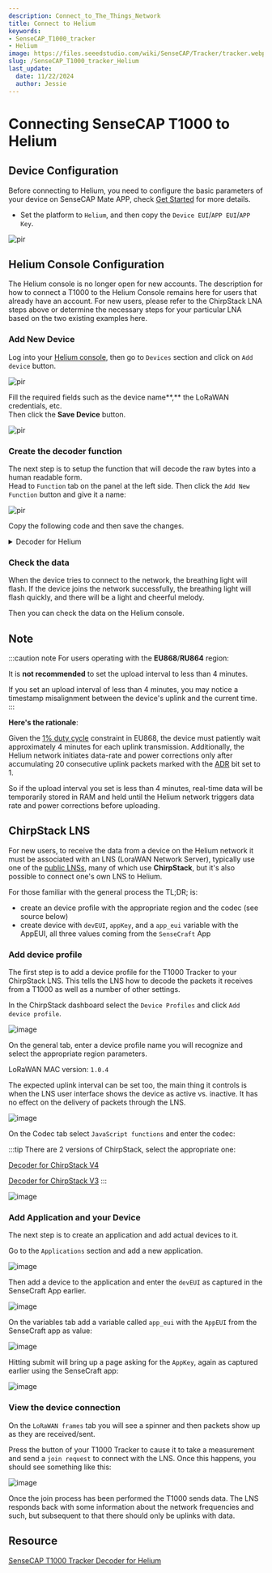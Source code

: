 ```yaml
---
description: Connect_to_The_Things_Network
title: Connect to Helium
keywords:
- SenseCAP_T1000_tracker
- Helium
image: https://files.seeedstudio.com/wiki/SenseCAP/Tracker/tracker.webp
slug: /SenseCAP_T1000_tracker_Helium
last_update:
  date: 11/22/2024
  author: Jessie
---
```


# Connecting SenseCAP T1000 to Helium

## Device Configuration

Before connecting to Helium, you need to configure the basic parameters of your device on SenseCAP Mate APP, check [Get Started](https://wiki.seeedstudio.com/Get_Started_with_SenseCAP_T1000_tracker) for more details.

* Set the platform to `Helium`, and then copy the `Device EUI`/`APP EUI`/`APP Key`.

<p style={{textAlign: 'center'}}><img src="https://files.seeedstudio.com/wiki/SenseCAP/Tracker/heliumdevice.png" alt="pir" width={300} height="auto" /></p>

## Helium Console Configuration

The Helium console is no longer open for new accounts. The description for how to connect a T1000 to the Helium Console
remains here for users that already have an account. For new users, please refer to the ChirpStack LNA steps above or determine
the necessary steps for your particular LNA based on the two existing examples here.

### Add New Device

Log into your [Helium console](https://console.helium.com), then go to `Devices` section and click on `Add device` button.


<p style={{textAlign: 'center'}}><img src="https://files.seeedstudio.com/wiki/SenseCAP/Tracker/add-new-helium.png" alt="pir" width={800} height="auto" /></p>

Fill the required fields such as the device name**,** the LoRaWAN credentials, etc. <br/>
Then click the **Save Device** button.

<p style={{textAlign: 'center'}}><img src="https://files.seeedstudio.com/wiki/SenseCAP/Tracker/add-new-helium2.png" alt="pir" width={800} height="auto" /></p>

### Create the decoder function

The next step is to setup the function that will decode the raw bytes into a human readable form. <br/>
Head to `Function` tab on the panel at the left side. Then click the `Add New Function` button and give it a name:

<p style={{textAlign: 'center'}}><img src="https://downloads.intercomcdn.com/i/o/788631256/c066827c0eaebdc9dbf629d3/Group+3%282%29.png" alt="pir" width={800} height="auto" /></p>

Copy the following code and then save the changes.


<details>

<summary>Decoder for Helium</summary>

```cpp
function Decoder (bytes, port) {
    const bytesString = bytes2HexString(bytes)
    const originMessage = bytesString.toLocaleUpperCase()
    const fport = parseInt(port)
    const decoded = {
        valid: true,
        err: 0,
        payload: bytesString,
        messages: []
    }

    if (fport === 199 || fport === 192) {
        decoded.messages.push({fport: fport, payload: bytesString})
        return { data: decoded }
    }
    if (fport !== 5) {
        decoded.valid = false
        return { data: decoded }
    }

    let measurement = messageAnalyzed(originMessage)
    if (measurement.length === 0) {
        decoded.valid = false
        return { data: decoded }
    }

    for (let message of measurement) {
        if (message.length === 0) {
            continue
        }
        let elements = []
        for (let element of message) {
            if (element.errorCode) {
                decoded.err = element.errorCode
                decoded.errMessage = element.error
            } else {
                elements.push(element)
            }
        }
        if (elements.length > 0) {
            decoded.messages.push(elements)
        }
    }
    // decoded.messages = measurement
    return { data: decoded }
}

function messageAnalyzed (messageValue) {
    try {
        let frames = unpack(messageValue)
        let measurementResultArray = []
        for (let i = 0; i < frames.length; i++) {
            let item = frames[i]
            let dataId = item.dataId
            let dataValue = item.dataValue
            let measurementArray = deserialize(dataId, dataValue)
            measurementResultArray.push(measurementArray)
        }
        return measurementResultArray
    } catch (e) {
        return e.toString()
    }
}

function unpack (messageValue) {
    let frameArray = []

    for (let i = 0; i < messageValue.length; i++) {
        let remainMessage = messageValue
        let dataId = remainMessage.substring(0, 2).toUpperCase()
        let dataValue
        let dataObj = {}
        let packageLen
        switch (dataId) {
            case '01':
                packageLen = 94
                if (remainMessage.length < packageLen) {
                    return frameArray
                }
                dataValue = remainMessage.substring(2, packageLen)
                messageValue = remainMessage.substring(packageLen)
                dataObj = {
                    'dataId': dataId, 'dataValue': dataValue
                }
                break
            case '02':
                packageLen = 32
                if (remainMessage.length < packageLen) {
                    return frameArray
                }
                dataValue = remainMessage.substring(2, packageLen)
                messageValue = remainMessage.substring(packageLen)
                dataObj = {
                    'dataId': dataId, 'dataValue': dataValue
                }
                break
            case '03':
                packageLen = 64
                if (remainMessage.length < packageLen) {
                    return frameArray
                }
                dataValue = remainMessage.substring(2, packageLen)
                messageValue = remainMessage.substring(packageLen)
                dataObj = {
                    'dataId': dataId, 'dataValue': dataValue
                }
                break
            case '04':
                packageLen = 20
                if (remainMessage.length < packageLen) {
                    return frameArray
                }
                dataValue = remainMessage.substring(2, packageLen)
                messageValue = remainMessage.substring(packageLen)
                dataObj = {
                    'dataId': dataId, 'dataValue': dataValue
                }
                break
            case '05':
                packageLen = 10
                if (remainMessage.length < packageLen) {
                    return frameArray
                }
                dataValue = remainMessage.substring(2, packageLen)
                messageValue = remainMessage.substring(packageLen)
                dataObj = {
                    'dataId': dataId, 'dataValue': dataValue
                }
                break
            case '06':
                packageLen = 44
                if (remainMessage.length < packageLen) {
                    return frameArray
                }
                dataValue = remainMessage.substring(2, packageLen)
                messageValue = remainMessage.substring(packageLen)
                dataObj = {
                    'dataId': dataId, 'dataValue': dataValue
                }
                break
            case '07':
                packageLen = 84
                if (remainMessage.length < packageLen) {
                    return frameArray
                }
                dataValue = remainMessage.substring(2, packageLen)
                messageValue = remainMessage.substring(packageLen)
                dataObj = {
                    'dataId': dataId, 'dataValue': dataValue
                }
                break
            case '08':
                packageLen = 70
                if (remainMessage.length < packageLen) {
                    return frameArray
                }
                dataValue = remainMessage.substring(2, packageLen)
                messageValue = remainMessage.substring(packageLen)
                dataObj = {
                    'dataId': dataId, 'dataValue': dataValue
                }
                break
            case '09':
                packageLen = 36
                if (remainMessage.length < packageLen) {
                    return frameArray
                }
                dataValue = remainMessage.substring(2, packageLen)
                messageValue = remainMessage.substring(packageLen)
                dataObj = {
                    'dataId': dataId, 'dataValue': dataValue
                }
                break
            case '0A':
                packageLen = 76
                if (remainMessage.length < packageLen) {
                    return frameArray
                }
                dataValue = remainMessage.substring(2, packageLen)
                messageValue = remainMessage.substring(packageLen)
                dataObj = {
                    'dataId': dataId, 'dataValue': dataValue
                }
                break
            case '0B':
                packageLen = 62
                if (remainMessage.length < packageLen) {
                    return frameArray
                }
                dataValue = remainMessage.substring(2, packageLen)
                messageValue = remainMessage.substring(packageLen)
                dataObj = {
                    'dataId': dataId, 'dataValue': dataValue
                }
                break
            case '0C':
                packageLen = 2
                if (remainMessage.length < packageLen) {
                    return frameArray
                }
                break
            case '0D':
                packageLen = 10
                if (remainMessage.length < packageLen) {
                    return frameArray
                }
                dataValue = remainMessage.substring(2, packageLen)
                messageValue = remainMessage.substring(packageLen)
                dataObj = {
                    'dataId': dataId, 'dataValue': dataValue
                }
                break
            case '0E':
                packageLen = getInt(remainMessage.substring(8, 10)) * 2 + 10
                if (remainMessage.length < packageLen) {
                    return frameArray
                }
                dataValue = remainMessage.substring(2, 8) + remainMessage.substring(10, packageLen)
                messageValue = remainMessage.substring(packageLen)
                dataObj = {
                    'dataId': dataId, 'dataValue': dataValue
                }
                break
            case '0F':
                packageLen = 34
                if (remainMessage.length < packageLen) {
                    return frameArray
                }
                dataValue = remainMessage.substring(2, packageLen)
                messageValue = remainMessage.substring(packageLen)
                dataObj = {
                    'dataId': dataId, 'dataValue': dataValue
                }
                break
            case '10':
                packageLen = 26
                if (remainMessage.length < packageLen) {
                    return frameArray
                }
                dataValue = remainMessage.substring(2, packageLen)
                messageValue = remainMessage.substring(packageLen)
                dataObj = {
                    'dataId': dataId, 'dataValue': dataValue
                }
                break
            case '11':
                packageLen = 28
                if (remainMessage.length < packageLen) {
                    return frameArray
                }
                dataValue = remainMessage.substring(2, packageLen)
                messageValue = remainMessage.substring(packageLen)
                dataObj = {
                    'dataId': dataId, 'dataValue': dataValue
                }
                break
            default:
                return frameArray
        }
        if (dataValue.length < 2) {
            break
        }
        frameArray.push(dataObj)
    }
    return frameArray
}

function deserialize (dataId, dataValue) {
    let measurementArray = []
    let eventList = []
    let measurement = {}
    let collectTime = 0
    let groupId = 0
    let shardFlag = {}
    let payload = ''
    let result = []
    let dataArr = []
    switch (dataId) {
        case '01':
            measurementArray = getUpShortInfo(dataValue)
            measurementArray.push(...getMotionSetting(dataValue.substring(30, 40)))
            measurementArray.push(...getStaticSetting(dataValue.substring(40, 46)))
            measurementArray.push(...getShockSetting(dataValue.substring(46, 52)))
            measurementArray.push(...getTempSetting(dataValue.substring(52, 72)))
            measurementArray.push(...getLightSetting(dataValue.substring(72, 92)))
            break
        case '02':
            measurementArray = getUpShortInfo(dataValue)
            break
        case '03':
            measurementArray.push(...getMotionSetting(dataValue.substring(0, 10)))
            measurementArray.push(...getStaticSetting(dataValue.substring(10, 16)))
            measurementArray.push(...getShockSetting(dataValue.substring(16, 22)))
            measurementArray.push(...getTempSetting(dataValue.substring(22, 42)))
            measurementArray.push(...getLightSetting(dataValue.substring(42, 62)))
            break
        case '04':
            let interval = 0
            let workMode = getInt(dataValue.substring(0, 2))
            let heartbeatInterval = getMinsByMin(dataValue.substring(4, 8))
            let periodicInterval = getMinsByMin(dataValue.substring(8, 12))
            let eventInterval = getMinsByMin(dataValue.substring(12, 16))
            switch (workMode) {
                case 0:
                    interval = heartbeatInterval
                    break
                case 1:
                    interval = periodicInterval
                    break
                case 2:
                    interval = eventInterval
                    break
            }
            measurementArray = [
                {measurementId: '3940', type: 'Work Mode', measurementValue: workMode},
                {measurementId: '3942', type: 'Heartbeat Interval', measurementValue: heartbeatInterval},
                {measurementId: '3943', type: 'Periodic Interval', measurementValue: periodicInterval},
                {measurementId: '3944', type: 'Event Interval', measurementValue: eventInterval},
                {measurementId: '3941', type: 'SOS Mode', measurementValue: getSOSMode(dataValue.substring(16, 18))},
                {measurementId: '3900', type: 'Uplink Interval', measurementValue: interval}
            ]
            break;
        case '05':
            measurementArray = [
                {measurementId: '3000', type: 'Battery', measurementValue: getBattery(dataValue.substring(0, 2))},
                {measurementId: '3940', type: 'Work Mode', measurementValue: getWorkingMode(dataValue.substring(2, 4))},
                {measurementId: '3965', type: 'Positioning Strategy', measurementValue: getPositioningStrategy(dataValue.substring(4, 6))},
                {measurementId: '3941', type: 'SOS Mode', measurementValue: getSOSMode(dataValue.substring(6, 8))}
            ]
            break
        case '06':
            collectTime = getUTCTimestamp(dataValue.substring(8, 16))
            measurementArray = [
                {measurementId: '4200', timestamp: collectTime, motionId: getMotionId(dataValue.substring(6, 8)), type: 'Event Status', measurementValue: getEventStatus(dataValue.substring(0, 6))},
                {measurementId: '4197', timestamp: collectTime, motionId: getMotionId(dataValue.substring(6, 8)), type: 'Longitude', measurementValue: parseFloat(getSensorValue(dataValue.substring(16, 24), 1000000))},
                {measurementId: '4198', timestamp: collectTime, motionId: getMotionId(dataValue.substring(6, 8)), type: 'Latitude', measurementValue: parseFloat(getSensorValue(dataValue.substring(24, 32), 1000000))},
                {measurementId: '4097', timestamp: collectTime, motionId: getMotionId(dataValue.substring(6, 8)), type: 'Air Temperature', measurementValue: getSensorValue(dataValue.substring(32, 36), 10)},
                {measurementId: '4199', timestamp: collectTime, motionId: getMotionId(dataValue.substring(6, 8)), type: 'Light', measurementValue: getSensorValue(dataValue.substring(36, 40))},
                {measurementId: '3000', timestamp: collectTime, motionId: getMotionId(dataValue.substring(6, 8)), type: 'Battery', measurementValue: getBattery(dataValue.substring(40, 42))}
            ]
            break
        case '07':
            eventList = getEventStatus(dataValue.substring(0, 6))
            collectTime = getUTCTimestamp(dataValue.substring(8, 16))
            measurementArray = [
                {measurementId: '4200', timestamp: collectTime, motionId: getMotionId(dataValue.substring(6, 8)), type: 'Event Status', measurementValue: getEventStatus(dataValue.substring(0, 6))},
                {measurementId: '5001', timestamp: collectTime, motionId: getMotionId(dataValue.substring(6, 8)), type: 'Wi-Fi Scan', measurementValue: getMacAndRssiObj(dataValue.substring(16, 72))},
                {measurementId: '4097', timestamp: collectTime, motionId: getMotionId(dataValue.substring(6, 8)), type: 'Air Temperature', measurementValue: getSensorValue(dataValue.substring(72, 76), 10)},
                {measurementId: '4199', timestamp: collectTime, motionId: getMotionId(dataValue.substring(6, 8)), type: 'Light', measurementValue: getSensorValue(dataValue.substring(76, 80))},
                {measurementId: '3000', timestamp: collectTime, motionId: getMotionId(dataValue.substring(6, 8)), type: 'Battery', measurementValue: getBattery(dataValue.substring(80, 82))}
            ]
            break
        case '08':
            collectTime = getUTCTimestamp(dataValue.substring(8, 16))
            measurementArray = [
                {measurementId: '4200', timestamp: collectTime, motionId: getMotionId(dataValue.substring(6, 8)), type: 'Event Status', measurementValue: getEventStatus(dataValue.substring(0, 6))},
                {measurementId: '5002', timestamp: collectTime, motionId: getMotionId(dataValue.substring(6, 8)), type: 'BLE Scan', measurementValue: getMacAndRssiObj(dataValue.substring(16, 58))},
                {measurementId: '4097', timestamp: collectTime, motionId: getMotionId(dataValue.substring(6, 8)), type: 'Air Temperature', measurementValue: getSensorValue(dataValue.substring(58, 62), 10)},
                {measurementId: '4199', timestamp: collectTime, motionId: getMotionId(dataValue.substring(6, 8)), type: 'Light', measurementValue: getSensorValue(dataValue.substring(62, 66))},
                {measurementId: '3000', timestamp: collectTime, motionId: getMotionId(dataValue.substring(6, 8)), type: 'Battery', measurementValue: getBattery(dataValue.substring(66, 68))}
            ]
            break
        case '09':
            collectTime = getUTCTimestamp(dataValue.substring(8, 16))
            measurementArray = [
                {measurementId: '4200', timestamp: collectTime, motionId: getMotionId(dataValue.substring(6, 8)), type: 'Event Status', measurementValue: getEventStatus(dataValue.substring(0, 6))},
                {measurementId: '4197', timestamp: collectTime, motionId: getMotionId(dataValue.substring(6, 8)), type: 'Longitude', measurementValue: parseFloat(getSensorValue(dataValue.substring(16, 24), 1000000))},
                {measurementId: '4198', timestamp: collectTime, motionId: getMotionId(dataValue.substring(6, 8)), type: 'Latitude', measurementValue: parseFloat(getSensorValue(dataValue.substring(24, 32), 1000000))},
                {measurementId: '3000', timestamp: collectTime, motionId: getMotionId(dataValue.substring(6, 8)), type: 'Battery', measurementValue: getBattery(dataValue.substring(32, 34))}
            ]
            break
        case '0A':
            collectTime = getUTCTimestamp(dataValue.substring(8, 16))
            measurementArray = [
                {measurementId: '4200', timestamp: collectTime, motionId: getMotionId(dataValue.substring(6, 8)), type: 'Event Status', measurementValue: getEventStatus(dataValue.substring(0, 6))},
                {measurementId: '5001', timestamp: collectTime, motionId: getMotionId(dataValue.substring(6, 8)), type: 'Wi-Fi Scan', measurementValue: getMacAndRssiObj(dataValue.substring(16, 72))},
                {measurementId: '3000', timestamp: collectTime, motionId: getMotionId(dataValue.substring(6, 8)), type: 'Battery', measurementValue: getBattery(dataValue.substring(72, 74))}
            ]
            break
        case '0B':
            collectTime = getUTCTimestamp(dataValue.substring(8, 16))
            measurementArray = [
                {measurementId: '4200', timestamp: collectTime, motionId: getMotionId(dataValue.substring(6, 8)), type: 'Event Status', measurementValue: getEventStatus(dataValue.substring(0, 6))},
                {measurementId: '5002', timestamp: collectTime, motionId: getMotionId(dataValue.substring(6, 8)), type: 'BLE Scan', measurementValue: getMacAndRssiObj(dataValue.substring(16, 58))},
                {measurementId: '3000', timestamp: collectTime, motionId: getMotionId(dataValue.substring(6, 8)), type: 'Battery', measurementValue: getBattery(dataValue.substring(58, 60))},
            ]
            break
        case '0D':
            let errorCode = getInt(dataValue)
            let error = ''
            switch (errorCode) {
                case 1:
                    error = 'FAILED TO OBTAIN THE UTC TIMESTAMP'
                    break
                case 2:
                    error = 'ALMANAC TOO OLD'
                    break
                case 3:
                    error = 'DOPPLER ERROR'
                    break
            }
            measurementArray.push({errorCode, error})
            break
        case '0E':
            shardFlag = getShardFlag(dataValue.substring(0, 2))
            groupId = getInt(dataValue.substring(2, 6))
            payload = dataValue.substring(6)
            measurement = {
                measurementId: '6152',
                groupId: groupId,
                index: shardFlag.index,
                count: shardFlag.count,
                type: 'gnss-ng payload',
                measurementValue: payload
            }
            measurementArray.push(measurement)
            break
        case '0F':
            collectTime = getUTCTimestamp(dataValue.substring(8, 16))
            shardFlag = getShardFlag(dataValue.substring(26, 28))
            groupId = getInt(dataValue.substring(28, 32))
            measurementArray.push({
                measurementId: '4200',
                timestamp: collectTime,
                motionId: getMotionId(dataValue.substring(6, 8)),
                groupId: groupId,
                index: shardFlag.index,
                count: shardFlag.count,
                type: 'Event Status',
                measurementValue: getEventStatus(dataValue.substring(0, 6))
            })
            measurementArray.push({
                measurementId: '4097',
                timestamp: collectTime,
                motionId: getMotionId(dataValue.substring(6, 8)),
                groupId: groupId,
                index: shardFlag.index,
                count: shardFlag.count,
                type: 'Air Temperature',
                measurementValue: '' + getSensorValue(dataValue.substring(16, 20), 10)
            })
            measurementArray.push({
                measurementId: '4199',
                timestamp: collectTime,
                motionId: getMotionId(dataValue.substring(6, 8)),
                groupId: groupId,
                index: shardFlag.index,
                count: shardFlag.count,
                type: 'Light',
                measurementValue: '' + getSensorValue(dataValue.substring(20, 24))
            })
            measurementArray.push({
                measurementId: '3000',
                timestamp: collectTime,
                motionId: getMotionId(dataValue.substring(6, 8)),
                groupId: groupId,
                index: shardFlag.index,
                count: shardFlag.count,
                type: 'Battery',
                measurementValue: '' + getBattery(dataValue.substring(24, 26))
            })
            break
        case '10':
            collectTime = getUTCTimestamp(dataValue.substring(8, 16))
            shardFlag = getShardFlag(dataValue.substring(18, 20))
            groupId = getInt(dataValue.substring(20, 24))
            measurementArray.push({
                measurementId: '4200',
                timestamp: collectTime,
                motionId: getMotionId(dataValue.substring(6, 8)),
                groupId: groupId,
                index: shardFlag.index,
                count: shardFlag.count,
                type: 'Event Status',
                measurementValue: getEventStatus(dataValue.substring(0, 6))
            })
            measurementArray.push({
                measurementId: '3000',
                timestamp: collectTime,
                motionId: getMotionId(dataValue.substring(6, 8)),
                groupId: groupId,
                index: shardFlag.index,
                count: shardFlag.count,
                type: 'Battery',
                measurementValue: '' + getBattery(dataValue.substring(16, 18))
            })
            break
        case '11':
            collectTime = getUTCTimestamp(dataValue.substring(8, 16))
            measurementArray.push({
                measurementId: '3576',
                timestamp: collectTime,
                type: 'Positioning Status',
                measurementValue: getPositingStatus(dataValue.substring(0, 2))
            })
            measurementArray.push({
                timestamp: collectTime,
                measurementId: '4200',
                type: 'Event Status',
                measurementValue: getEventStatus(dataValue.substring(2, 8))
            })
            if (!isNaN(parseFloat(getSensorValue(dataValue.substring(16, 20), 10)))) {
                measurementArray.push({
                    timestamp: collectTime,
                    measurementId: '4097',
                    type: 'Air Temperature',
                    measurementValue: '' + getSensorValue(dataValue.substring(16, 20), 10)
                })
            }
            if (!isNaN(parseFloat(getSensorValue(dataValue.substring(20, 24))))) {
                measurementArray.push({
                    timestamp: collectTime,
                    measurementId: '4199',
                    type: 'Light',
                    measurementValue: '' + getSensorValue(dataValue.substring(20, 24))
                })
            }
            measurementArray.push({
                timestamp: collectTime,
                measurementId: '3000',
                type: 'Battery',
                measurementValue: '' + getBattery(dataValue.substring(24, 26))
            })
            break
    }
    return measurementArray
}

function getMotionId (str) {
    return getInt(str)
}

function getPositingStatus (str) {
    let status = getInt(str)
    switch (status) {
        case 0:
            return {id:status, statusName:"Positioning successful."}
        case 1:
            return {id:status, statusName:"The GNSS scan timed out and failed to obtain the location."}
        case 2:
            return {id:status, statusName:"The Wi-Fi scan timed out and failed to obtain the location."}
        case 3:
            return {id:status, statusName:"The Wi-Fi + GNSS scan timed out and failed to obtain the location."}
        case 4:
            return {id:status, statusName:"The GNSS + Wi-Fi scan timed out and failed to obtain the location."}
        case 5:
            return {id:status, statusName:"The Bluetooth scan timed out and failed to obtain the location."}
        case 6:
            return {id:status, statusName:"The Bluetooth + Wi-Fi scan timed out and failed to obtain the location."}
        case 7:
            return {id:status, statusName:"The Bluetooth + GNSS scan timed out and failed to obtain the location."}
        case 8:
            return {id:status, statusName:"The Bluetooth + Wi-Fi + GNSS scan timed out and failed to obtain the location."}
        case 9:
            return {id:status, statusName:"Location Server failed to parse the GNSS location."}
        case 10:
            return {id:status, statusName:"Location Server failed to parse the Wi-Fi location."}
        case 11:
            return {id:status, statusName:"Location Server failed to parse the Bluetooth location."}
        case 12:
            return {id:status, statusName:"Failed to parse the GNSS location due to the poor accuracy."}
        case 13:
            return {id:status, statusName:"Time synchronization failed."}
        case 14:
            return {id:status, statusName:"Failed to obtain location due to the old Almanac."}
    }
    return getInt(str)
}

function getUpShortInfo (messageValue) {
    return [
        {
            measurementId: '3000', type: 'Battery', measurementValue: getBattery(messageValue.substring(0, 2))
        }, {
            measurementId: '3502', type: 'Firmware Version', measurementValue: getSoftVersion(messageValue.substring(2, 6))
        }, {
            measurementId: '3001', type: 'Hardware Version', measurementValue: getHardVersion(messageValue.substring(6, 10))
        }, {
            measurementId: '3940', type: 'Work Mode', measurementValue: getWorkingMode(messageValue.substring(10, 12))
        }, {
            measurementId: '3965', type: 'Positioning Strategy', measurementValue: getPositioningStrategy(messageValue.substring(12, 14))
        }, {
            measurementId: '3942', type: 'Heartbeat Interval', measurementValue: getMinsByMin(messageValue.substring(14, 18))
        }, {
            measurementId: '3943', type: 'Periodic Interval', measurementValue: getMinsByMin(messageValue.substring(18, 22))
        }, {
            measurementId: '3944', type: 'Event Interval', measurementValue: getMinsByMin(messageValue.substring(22, 26))
        }, {
            measurementId: '3945', type: 'Sensor Enable', measurementValue: getInt(messageValue.substring(26, 28))
        }, {
            measurementId: '3941', type: 'SOS Mode', measurementValue: getSOSMode(messageValue.substring(28, 30))
        }
    ]
}

function getMotionSetting (str) {
    return [
        {measurementId: '3946', type: 'Motion Enable', measurementValue: getInt(str.substring(0, 2))},
        {measurementId: '3947', type: 'Any Motion Threshold', measurementValue: getSensorValue(str.substring(2, 6), 1)},
        {measurementId: '3948', type: 'Motion Start Interval', measurementValue: getMinsByMin(str.substring(6, 10))},
    ]
}

function getStaticSetting (str) {
    return [
        {measurementId: '3949', type: 'Static Enable', measurementValue: getInt(str.substring(0, 2))},
        {measurementId: '3950', type: 'Device Static Timeout', measurementValue: getMinsByMin(str.substring(2, 6))}
    ]
}

function getShockSetting (str) {
    return [
        {measurementId: '3951', type: 'Shock Enable', measurementValue: getInt(str.substring(0, 2))},
        {measurementId: '3952', type: 'Shock Threshold', measurementValue: getInt(str.substring(2, 6))}
    ]
}

function getTempSetting (str) {
    return [
        {measurementId: '3953', type: 'Temp Enable', measurementValue: getInt(str.substring(0, 2))},
        {measurementId: '3954', type: 'Event Temp Interval', measurementValue: getMinsByMin(str.substring(2, 6))},
        {measurementId: '3955', type: 'Event Temp Sample Interval', measurementValue: getSecondsByInt(str.substring(6, 10))},
        {measurementId: '3956', type: 'Temp ThMax', measurementValue: getSensorValue(str.substring(10, 14), 10)},
        {measurementId: '3957', type: 'Temp ThMin', measurementValue: getSensorValue(str.substring(14, 18), 10)},
        {measurementId: '3958', type: 'Temp Warning Type', measurementValue: getInt(str.substring(18, 20))}
    ]
}

function getLightSetting (str) {
    return [
        {measurementId: '3959', type: 'Light Enable', measurementValue: getInt(str.substring(0, 2))},
        {measurementId: '3960', type: 'Event Light Interval', measurementValue: getMinsByMin(str.substring(2, 6))},
        {measurementId: '3961', type: 'Event Light Sample Interval', measurementValue: getSecondsByInt(str.substring(6, 10))},
        {measurementId: '3962', type: 'Light ThMax', measurementValue: getSensorValue(str.substring(10, 14), 10)},
        {measurementId: '3963', type: 'Light ThMin', measurementValue: getSensorValue(str.substring(14, 18), 10)},
        {measurementId: '3964', type: 'Light Warning Type', measurementValue: getInt(str.substring(18, 20))}
    ]
}

function getShardFlag (str) {
    let bitStr = getByteArray(str)
    return {
        count: parseInt(bitStr.substring(0, 4), 2),
        index: parseInt(bitStr.substring(4), 2)
    }
}

function getBattery (batteryStr) {
    return loraWANV2DataFormat(batteryStr)
}
function getSoftVersion (softVersion) {
    return `${loraWANV2DataFormat(softVersion.substring(0, 2))}.${loraWANV2DataFormat(softVersion.substring(2, 4))}`
}
function getHardVersion (hardVersion) {
    return `${loraWANV2DataFormat(hardVersion.substring(0, 2))}.${loraWANV2DataFormat(hardVersion.substring(2, 4))}`
}

function getSecondsByInt (str) {
    return getInt(str)
}

function getMinsByMin (str) {
    return getInt(str)
}

function getSensorValue (str, dig) {
    if (str === '8000') {
        return null
    } else {
        return loraWANV2DataFormat(str, dig)
    }
}

function bytes2HexString (arrBytes) {
    var str = ''
    for (var i = 0; i < arrBytes.length; i++) {
        var tmp
        var num = arrBytes[i]
        if (num < 0) {
            tmp = (255 + num + 1).toString(16)
        } else {
            tmp = num.toString(16)
        }
        if (tmp.length === 1) {
            tmp = '0' + tmp
        }
        str += tmp
    }
    return str
}
function loraWANV2DataFormat (str, divisor = 1) {
    let strReverse = bigEndianTransform(str)
    let str2 = toBinary(strReverse)
    if (str2.substring(0, 1) === '1') {
        let arr = str2.split('')
        let reverseArr = arr.map((item) => {
            if (parseInt(item) === 1) {
                return 0
            } else {
                return 1
            }
        })
        str2 = parseInt(reverseArr.join(''), 2) + 1
        return '-' + str2 / divisor
    }
    return parseInt(str2, 2) / divisor
}

function bigEndianTransform (data) {
    let dataArray = []
    for (let i = 0; i < data.length; i += 2) {
        dataArray.push(data.substring(i, i + 2))
    }
    return dataArray
}

function toBinary (arr) {
    let binaryData = arr.map((item) => {
        let data = parseInt(item, 16)
            .toString(2)
        let dataLength = data.length
        if (data.length !== 8) {
            for (let i = 0; i < 8 - dataLength; i++) {
                data = `0` + data
            }
        }
        return data
    })
    return binaryData.toString().replace(/,/g, '')
}

function getSOSMode (str) {
    return loraWANV2DataFormat(str)
}

function getMacAndRssiObj (pair) {
    let pairs = []
    if (pair.length % 14 === 0) {
        for (let i = 0; i < pair.length; i += 14) {
            let mac = getMacAddress(pair.substring(i, i + 12))
            if (mac) {
                let rssi = getInt8RSSI(pair.substring(i + 12, i + 14))
                pairs.push({mac: mac, rssi: rssi})
            } else {
                continue
            }
        }
    }
    return pairs
}

function getMacAddress (str) {
    if (str.toLowerCase() === 'ffffffffffff') {
        return null
    }
    let macArr = []
    for (let i = 1; i < str.length; i++) {
        if (i % 2 === 1) {
            macArr.push(str.substring(i - 1, i + 1))
        }
    }
    let mac = ''
    for (let i = 0; i < macArr.length; i++) {
        mac = mac + macArr[i]
        if (i < macArr.length - 1) {
            mac = mac + ':'
        }
    }
    return mac
}

function getInt8RSSI (str) {
    return loraWANV2DataFormat(str)
}

function getInt (str) {
    return parseInt(str, 16)
}

function getEventStatus (str) {
    // return getInt(str)
    let bitStr = getByteArray(str)
    let bitArr = []
    for (let i = 0; i < bitStr.length; i++) {
        bitArr[i] = bitStr.substring(i, i + 1)
    }
    bitArr = bitArr.reverse()
    let event = []
    for (let i = 0; i < bitArr.length; i++) {
        if (bitArr[i] !== '1') {
            continue
        }
        switch (i){
            case 0:
                event.push({id:1, eventName:"Start moving event."})
                break
            case 1:
                event.push({id:2, eventName:"End movement event."})
                break
            case 2:
                event.push({id:3, eventName:"Motionless event."})
                break
            case 3:
                event.push({id:4, eventName:"Shock event."})
                break
            case 4:
                event.push({id:5, eventName:"Temperature event."})
                break
            case 5:
                event.push({id:6, eventName:"Light event."})
                break
            case 6:
                event.push({id:7, eventName:"SOS event."})
                break
            case 7:
                event.push({id:8, eventName:"Press once event."})
                break
        }
    }
    return event
}

function getByteArray (str) {
    let bytes = []
    for (let i = 0; i < str.length; i += 2) {
        bytes.push(str.substring(i, i + 2))
    }
    return toBinary(bytes)
}

function getWorkingMode (workingMode) {
    return getInt(workingMode)
}

function getPositioningStrategy (strategy) {
    return getInt(strategy)
}

function getUTCTimestamp(str){
    return parseInt(loraWANV2PositiveDataFormat(str)) * 1000
}

function loraWANV2PositiveDataFormat (str, divisor = 1) {
    let strReverse = bigEndianTransform(str)
    let str2 = toBinary(strReverse)
    return parseInt(str2, 2) / divisor
}
```
</details>

### Check the data

When the device tries to connect to the network, the breathing light will flash. If the device joins the network successfully, the breathing light will flash quickly, and there will be a light and cheerful melody.

Then you can check the data on the Helium console.

## Note

:::caution note
For users operating with the **EU868**/**RU864** region:

It is **not recommended** to set the upload interval to less than 4 minutes.

If you set an upload interval of less than 4 minutes, you may notice a timestamp misalignment between the device's uplink and the current time.
:::

**Here's the rationale**:

Given the [1% duty cycle](https://www.thethingsnetwork.org/docs/lorawan/duty-cycle/#maximum-duty-cycle) constraint in EU868, the device must patiently wait approximately 4 minutes for each uplink transmission. Additionally, the Helium network initiates data-rate and power corrections only after accumulating 20 consecutive uplink packets marked with the [ADR](https://docs.helium.com/console/profiles/#adr-algorithm) bit set to 1.

So if the upload interval you set is less than 4 minutes, real-time data will be temporarily stored in RAM and held until the Helium network triggers data rate and power corrections before uploading.



## ChirpStack LNS


For new users, to receive the data from a device on the Helium network it must be associated with an LNS (LoraWAN Network Server), typically use one of the [public LNSs](https://docs.helium.com/iot/find-a-lns-provider/), many of which use
**ChirpStack**, but it's also possible to connect one's own LNS to Helium.


For those familiar with the general process the TL;DR; is:

- create an device profile with the appropriate region and the codec (see source below)<br/>
- create device with `devEUI`, `appKey`, and a `app_eui` variable with the AppEUI, all three values coming from the `SenseCraft` App

### Add device profile

The first step is to add a device profile for the T1000 Tracker to your ChirpStack LNS.
This tells the LNS how to decode the packets it receives from a T1000 as well as a number of other settings.

In the ChirpStack dashboard select the `Device Profiles`  and click `Add device profile`.

![image](https://github.com/user-attachments/assets/7e6984e2-178b-446e-afda-29dd033c662f)

On the general tab, enter a device profile name you will recognize and select the appropriate region parameters.

LoRaWAN MAC version: `1.0.4`<br/>

The expected uplink interval can be set too, the main thing it controls is when the LNS user interface shows the device
as active vs. inactive. It has no effect on the delivery of packets through the LNS.

![image](https://github.com/user-attachments/assets/bb83141f-a447-437b-a29d-27e16a20ce7a)

On the Codec tab select `JavaScript functions` and enter the codec:

:::tip
There are 2 versions of ChirpStack, select the appropriate one:

[Decoder for ChirpStack V4](https://github.com/Seeed-Solution/SenseCAP-Decoder/blob/main/T1000/TTN/SenseCAP_T1000_TTN_Decoder.js)

[Decoder for ChirpStack V3](https://github.com/Seeed-Solution/SenseCAP-Decoder/blob/main/T1000/ChirpStack/SenseCAP_T1000_ChirpStackV3_Decoder.js)
:::

![image](https://github.com/user-attachments/assets/bc572786-9853-4b29-baf1-d6f4349b4aa5)

### Add Application and your Device

The next step is to create an application and add actual devices to it.

Go to the `Applications` section and add a new application.

![image](https://github.com/user-attachments/assets/5dc700c6-7faa-4d65-9d94-aa2543f06254)

Then add a device to the application and enter the `devEUI` as captured in the SenseCraft App earlier.

![image](https://github.com/user-attachments/assets/93febc5b-bc8f-430b-83e0-55d89690355c)

On the variables tab add a variable called `app_eui` with the `AppEUI` from the SenseCraft app as value:

![image](https://github.com/user-attachments/assets/90e529d7-811b-49cd-902d-85e36b2f6313)

Hitting submit will bring up a page asking for the `AppKey`, again as captured earlier using the SenseCraft app:

![image](https://github.com/user-attachments/assets/db33a84c-c31f-402f-b9b1-53fa47fc497d)

### View the device connection

On the `LoRaWAN frames` tab you will see a spinner and then packets show up as they are received/sent.

Press the button of your T1000 Tracker to cause it to take a measurement and send a `join request` to connect with the LNS.
Once this happens, you should see something like this:

![image](https://github.com/user-attachments/assets/060873cb-c1d8-40bd-9ad3-7333966d3558)

Once the join process has been performed the T1000 sends data. The LNS responds back with some information about the network
frequencies and such, but subsequent to that there should only be uplinks with data.



## Resource

[SenseCAP T1000 Tracker Decoder for Helium](https://github.com/Seeed-Solution/SenseCAP-Decoder/blob/main/T1000/Helium/SenseCAP_T1000_Helium_Decoder.js)
